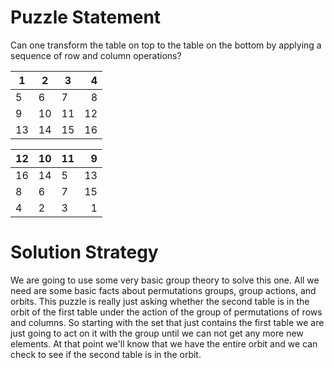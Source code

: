 # Puzzle Statement
Can one transform the table on top to the table on the bottom by applying a sequence of row and column operations?

| 1      | 2      | 3      | 4       |
| ------ | ------ | ------ | ------: |
| 5      | 6      | 7      | 8       |
| 9      | 10     | 11     | 12      |
| 13     | 14     | 15     | 16      |


| 12     | 10     | 11     | 9       |
| ------ | ------ | ------ | ------: |
| 16     | 14     | 5      | 13      |
| 8      | 6      | 7      | 15      |
| 4      | 2      | 3      | 1       |

# Solution Strategy
We are going to use some very basic group theory to solve this one. All we need are some basic facts about permutations groups, group actions,
and orbits. This puzzle is really just asking whether the second table is in the orbit of the first table under the action of the group of permutations
of rows and columns. So starting with the set that just contains the first table we are just going to act on it with the group until we can not get any more
new elements. At that point we'll know that we have the entire orbit and we can check to see if the second table is in the orbit.
